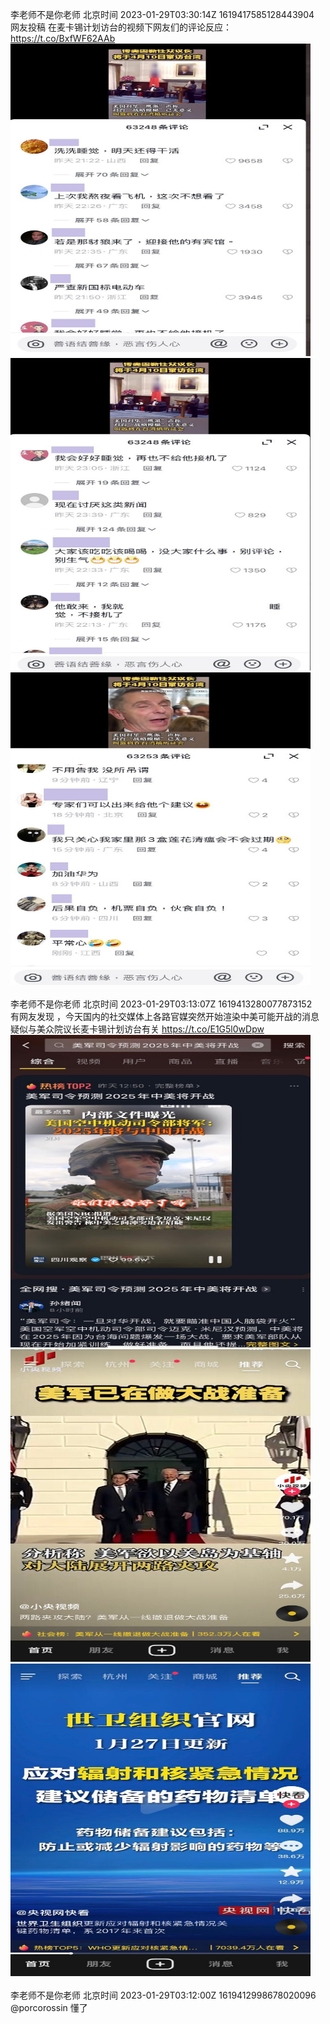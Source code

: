 李老师不是你老师 北京时间 2023-01-29T03:30:14Z 1619417585128443904<br>网友投稿
在麦卡锡计划访台的视频下网友们的评论反应： https://t.co/BxfWF62AAb<br><img src='/temp/image/2023/y-Month-1/1619417585128443904_0.jpg' width='480' height='500'><img src='/temp/image/2023/y-Month-1/1619417585128443904_1.jpg' width='480' height='500'><img src='/temp/image/2023/y-Month-1/1619417585128443904_2.jpg' width='480' height='500'><br><br>李老师不是你老师 北京时间 2023-01-29T03:13:07Z 1619413280077873152<br>有网友发现 ，今天国内的社交媒体上各路官媒突然开始渲染中美可能开战的消息
疑似与美众院议长麦卡锡计划访台有关 https://t.co/E1G5l0wDpw<br><img src='/temp/image/2023/y-Month-1/1619413280077873152_0.jpg' width='480' height='500'><img src='/temp/image/2023/y-Month-1/1619413280077873152_1.jpg' width='480' height='500'><img src='/temp/image/2023/y-Month-1/1619413280077873152_2.jpg' width='480' height='500'><br><br>李老师不是你老师 北京时间 2023-01-29T03:12:00Z 1619412998678020096<br>@porcorossin 懂了<br><br><br>